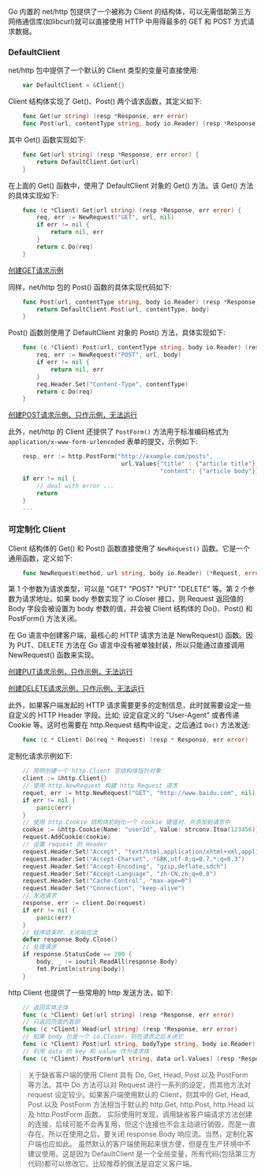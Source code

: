 
Go 内置的 net/http 包提供了一个被称为 Client 的结构体，可以无需借助第三方网络通信库(如libcurl)就可以直接使用 HTTP 中用得最多的 GET 和 POST 方式请求数据。

### DefaultClient

net/http 包中提供了一个默认的 Client 类型的变量可直接使用:
```go
    var DefaultClient = &Client{}
```

Client 结构体实现了 Get()、Post() 两个请求函数，其定义如下:
```go
    func Get(ur string) (resp *Response, err error)
    func Post(url, contentType string, body io.Reader) (resp *Response, err error)
```

其中 Get() 函数实现如下:
```go
    func Get(url string) (resp *Response, err error) {
        return DefaultClient.Get(url)
    }
```
在上面的 Get() 函数中，使用了 DefaultClient 对象的 Get() 方法。该 Get() 方法的具体实现如下:
```go
    func (c *Client) Get(url string) (resp *Response, err error) {
        req, err := NewRequest("GET", url, nil) 
        if err != nil {
            return nil, err
        }
        return c.Do(req)
    }
```

[创建GET请求示例](t/02_Get.go)

同样，net/http 包的 Post() 函数的具体实现代码如下:
```go
    func Post(url, contentType string, body io.Reader) (resp *Response, err error) {
        return DefaultClient.Post(url, contentType, body)
    }
```
Post() 函数则使用了 DefaultClient 对象的 Post() 方法，具体实现如下:
```go
    func (c *Client) Post(url, contentType string, body io.Reader) (resp *Response, err error) {
        req, err := NewRequest("POST", url, body)
        if err != nil {
            return nil, err
        }
        req.Header.Set("Content-Type", contentType)
        return c.Do(req)
    }
```

[创建POST请求示例，只作示例，无法运行](t/02_Post.go)

此外，net/http 的 Client 还提供了 `PostForm()` 方法用于标准编码格式为 `application/x-www-form-urlencoded` 表单的提交，示例如下:
```go
    resp, err := http.PostForm("http://example.com/posts",
                                url.Values{"title" : {"article title"},
                                           "content": {"article body"}})
    if err != nil {
        // deal with error ...
        return
    }
    ...
```


### 可定制化 Client

Client 结构体的 Get() 和 Post() 函数直接使用了 `NewRequest()` 函数。它是一个通用函数，定义如下:
```go
    func NewRequest(method, url string, body io.Reader) (*Request, error)
```
第 1 个参数为请求类型，可以是 "GET" "POST" "PUT" "DELETE" 等。第 2 个参数为请求地址。如果 body 参数实现了 io.Closer 接口，则 Request 返回值的 Body 字段会被设置为 body 参数的值，并会被 Client 结构体的 Do()、Post() 和 PostForm() 方法关闭。

在 Go 语言中创建客户端，最核心的 HTTP 请求方法是 NewRequest() 函数。因为 PUT、DELETE 方法在 Go 语言中没有被单独封装，所以只能通过直接调用 NewRequest() 函数来实现。

[创建PUT请求示例，只作示例，无法运行](t/02_Put.go)

[创建DELETE请求示例，只作示例，无法运行](t/02_Delete.go)

此外，如果客户端发起的 HTTP 请求需要更多的定制信息，此时就需要设定一些自定义的 HTTP Header 字段。比如: 设定自定义的 "User-Agent" 或者传递 Cookie 等。这时也需要在 http.Request 结构中设定，之后通过 `Do()` 方法发送:
```go
    func (c * Client) Do(req * Request) (resp * Response, err error)
```
定制化请求示例如下:
```go
    // 简明创建一个 http.Client 空结构体指针对象
    client := &http.Client{}
    // 使用 http.NewRequest 构建 http Request 请求
    requet, err := http.NewRequest("GET", "http://www.baidu.com", nil)
    if err != nil {
        panic(err)
    }
    // 使用 http.Cookie 结构体初始化一个 cookie 键值对，并添加到请求中
    cookie := &http.Cookie{Name: "userId", Value: strconv.Itoa(123456)}
    request.AddCookie(cookie)
    // 设置 request 的 Header
    request.Header.Set("Accept", "text/html,application/xhtml+xml,application/xml;q=0.9,*/*;q=0.8")
    request.Header.Set("Accept-Charset", "GBK,utf-8;q=0.7,*;q=0.3")
    request.Header.Set("Accept-Encoding", "gzip,deflate,sdch")
    request.Header.Set("Accept-Language", "zh-CN,zh;q=0.8")
    request.Header.Set("Cache-Control", "max-age=0")
    request.Header.Set("Connection", "keep-alive")
    // 发送请求
    response, err := client.Do(request)
    if err != nil {
        panic(err)
    }
    // 程序结束时，关闭响应流
    defer response.Body.Close()
    // 处理请求
    if response.StatusCode == 200 {
        body, _ := ioutil.ReadAll(response.Body)
        fmt.Println(string(body))
    }
```

http Client 也提供了一些常用的 http 发送方法，如下:
```go
    // 返回实体主体
    func (c *Client) Get(url string) (resp *Response, err error)
    // 只返回页面的首部
    func (c *Client) Head(url string) (resp *Response, err error)
    // 如果 body 也是一个 io.Closer，则在请求之后关闭它
    func (c *Client) Post(url string, bodyType string, body io.Reader) (resp *Response, err error)
    // 利用 data 的 key 和 value 作为请求体
    func (c *Client) PostForm(url string, data url.Values) (resp *Response, err error)
```

> 关于缺省客户端的使用
> Client 具有 Do, Get, Head, Post 以及 PostForm 等方法。其中 Do 方法可以对 Request 进行一系列的设定，而其他方法对 request 设定较少。如果客户端使用默认的 Client，则其中的 Get, Head, Post 以及 PostForm 方法相当于默认的 http.Get, http.Post, http.Head 以及 http.PostForm 函数。
> 实际使用时发现，调用缺省客户端请求方法创建的连接，后续可能不会再复用，但这个连接也不会主动进行销毁，而是一直存在。所以在使用之后，要关闭 response.Body 响应流。当然，定制化客户端也应如此。
> 虽然默认的客户端使用起来很方便，但是在生产环境中不建议使用。这是因为 DefaultClient 是一个全局变量，所有代码(包括第三方代码)都可以修改它。比较推荐的做法是自定义客户端。
